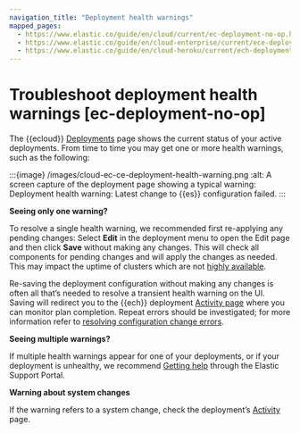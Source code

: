 ```yaml
---
navigation_title: "Deployment health warnings"
mapped_pages:
  - https://www.elastic.co/guide/en/cloud/current/ec-deployment-no-op.html
  - https://www.elastic.co/guide/en/cloud-enterprise/current/ece-deployment-no-op.html
  - https://www.elastic.co/guide/en/cloud-heroku/current/ech-deployment-no-op.html
---
```


# Troubleshoot deployment health warnings [ec-deployment-no-op]

The {{ecloud}} [Deployments](https://cloud.elastic.co/deployments) page shows the current status of your active deployments. From time to time you may get one or more health warnings, such as the following:

:::{image} /images/cloud-ec-ce-deployment-health-warning.png
:alt: A screen capture of the deployment page showing a typical warning: Deployment health warning: Latest change to {{es}} configuration failed.
:::

**Seeing only one warning?**

To resolve a single health warning, we recommended first re-applying any pending changes: Select **Edit** in the deployment menu to open the Edit page and then click **Save** without making any changes. This will check all components for pending changes and will apply the changes as needed. This may impact the uptime of clusters which are not [highly available](/deploy-manage/production-guidance/plan-for-production-elastic-cloud.md#ec-ha).

Re-saving the deployment configuration without making any changes is often all that’s needed to resolve a transient health warning on the UI. Saving will redirect you to the {{ech}} deployment [Activity page](/deploy-manage/deploy/elastic-cloud/keep-track-of-deployment-activity.md) where you can monitor plan completion. Repeat errors should be investigated; for more information refer to [resolving configuration change errors](/troubleshoot/monitoring/node-bootlooping.md).

**Seeing multiple warnings?**

If multiple health warnings appear for one of your deployments, or if your deployment is unhealthy, we recommend [Getting help](/troubleshoot/index.md) through the Elastic Support Portal.

**Warning about system changes**

If the warning refers to a system change, check the deployment’s [Activity](/deploy-manage/deploy/elastic-cloud/keep-track-of-deployment-activity.md) page.
